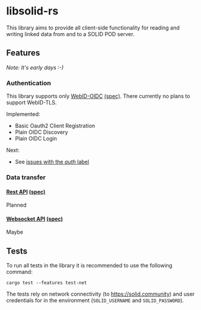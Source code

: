 # libsolid-rs
This library aims to provide all client-side functionality for reading and writing linked data from and to a SOLID POD server.


## Features
_Note: It's early days :-)_

### Authentication
This library supports only [WebID-OIDC](webid-oidc) [(spec)][solid-webid-oidc].
There currently no plans to support WebID-TLS.

Implemented:
* Basic Oauth2 Client Registration
* Plain OIDC Discovery
* Plain OIDC Login

Next:
* See [issues with the _auth_ label](https://github.com/steveeJ/coegi/labels/auth)

### Data transfer
#### [Rest API](rest-api) [(spec)][solid-rest-api]
Planned

#### [Websocket API](websocket-api) [(spec)][solid-websocket-api]
Maybe

[solid-webid-oidc]: https://github.com/solid/webid-oidc-spec/blob/master/README.md
[solid-rest-api]: https://github.com/solid/solid-spec/blob/master/api-rest.md
[solid-websocket-api]: https://github.com/solid/solid-spec/blob/master/api-websockets.md

## Tests
To run all tests in the library it is recommended to use the following command:

```console
cargo test --features test-net
```

The tests rely on network connectivity (to https://solid.community) and user credentials for in the environment (`SOLID_USERNAME` and `SOLID_PASSWORD`).